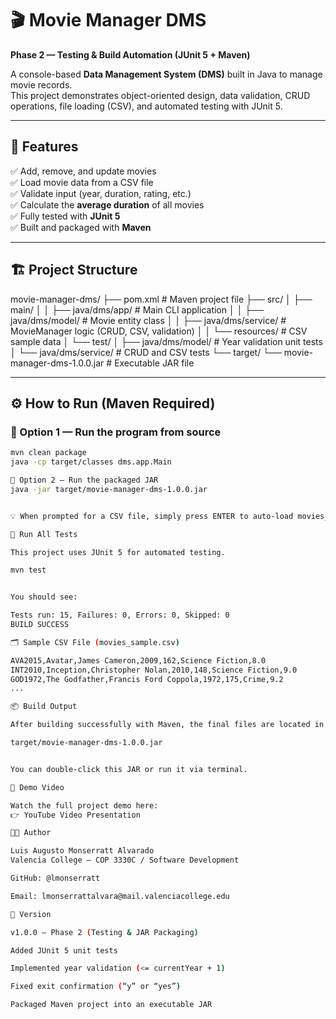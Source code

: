 # 🎬 Movie Manager DMS  
**Phase 2 — Testing & Build Automation (JUnit 5 + Maven)**  

A console-based **Data Management System (DMS)** built in Java to manage movie records.  
This project demonstrates object-oriented design, data validation, CRUD operations, file loading (CSV), and automated testing with JUnit 5.  

---

## 📖 Features

✅ Add, remove, and update movies  
✅ Load movie data from a CSV file  
✅ Validate input (year, duration, rating, etc.)  
✅ Calculate the **average duration** of all movies  
✅ Fully tested with **JUnit 5**  
✅ Built and packaged with **Maven**  

---

## 🏗️ Project Structure

movie-manager-dms/
├── pom.xml # Maven project file
├── src/
│ ├── main/
│ │ ├── java/dms/app/ # Main CLI application
│ │ ├── java/dms/model/ # Movie entity class
│ │ ├── java/dms/service/ # MovieManager logic (CRUD, CSV, validation)
│ │ └── resources/ # CSV sample data
│ └── test/
│ ├── java/dms/model/ # Year validation unit tests
│ └── java/dms/service/ # CRUD and CSV tests
└── target/
└── movie-manager-dms-1.0.0.jar # Executable JAR file

---

## ⚙️ How to Run (Maven Required)

### 🧩 Option 1 — Run the program from source

```bash
mvn clean package
java -cp target/classes dms.app.Main

🧱 Option 2 — Run the packaged JAR
java -jar target/movie-manager-dms-1.0.0.jar


💡 When prompted for a CSV file, simply press ENTER to auto-load movies_sample.csv.

🧪 Run All Tests

This project uses JUnit 5 for automated testing.

mvn test


You should see:

Tests run: 15, Failures: 0, Errors: 0, Skipped: 0
BUILD SUCCESS

🗂️ Sample CSV File (movies_sample.csv)

AVA2015,Avatar,James Cameron,2009,162,Science Fiction,8.0
INT2010,Inception,Christopher Nolan,2010,148,Science Fiction,9.0
GOD1972,The Godfather,Francis Ford Coppola,1972,175,Crime,9.2
...

📦 Build Output

After building successfully with Maven, the final files are located in:

target/movie-manager-dms-1.0.0.jar


You can double-click this JAR or run it via terminal.

🎥 Demo Video

Watch the full project demo here:
👉 YouTube Video Presentation

👨‍💻 Author

Luis Augusto Monserratt Alvarado
Valencia College — COP 3330C / Software Development

GitHub: @lmonserratt

Email: lmonserrattalvara@mail.valenciacollege.edu

🏁 Version

v1.0.0 — Phase 2 (Testing & JAR Packaging)

Added JUnit 5 unit tests

Implemented year validation (<= currentYear + 1)

Fixed exit confirmation (“y” or “yes”)

Packaged Maven project into an executable JAR
